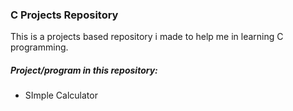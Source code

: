 ### **C Projects Repository** ###

This is a projects based repository i made to help me in learning C programming.


##### Project/program in this repository: #####
- SImple Calculator
